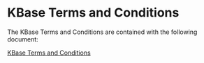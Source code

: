 # KBase Terms and Conditions

The KBase Terms and Conditions are contained with the following document:

[KBase Terms and Conditions](https://www.kbase.us/about/terms-and-conditions-rev-10-2022/)
